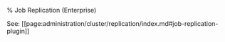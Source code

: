 % Job Replication (Enterprise)

See: [[page:administration/cluster/replication/index.md#job-replication-plugin]]